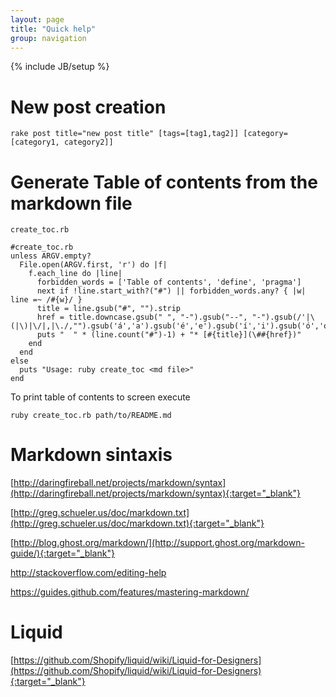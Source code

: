 ```yaml
---
layout: page
title: "Quick help"
group: navigation
---
```

{% include JB/setup %}

# New post creation
    rake post title="new post title" [tags=[tag1,tag2]] [category=[category1, category2]]

# Generate Table of contents from the markdown file

`create_toc.rb`

    #create_toc.rb
    unless ARGV.empty?
      File.open(ARGV.first, 'r') do |f|
        f.each_line do |line|
          forbidden_words = ['Table of contents', 'define', 'pragma']
          next if !line.start_with?("#") || forbidden_words.any? { |w| line =~ /#{w}/ }
          title = line.gsub("#", "").strip
          href = title.downcase.gsub(" ", "-").gsub("--", "-").gsub(/'|\(|\)|\/|,|\./,"").gsub('á','a').gsub('é','e').gsub('í','i').gsub('ó','o').gsub('ú','u').gsub('Í','i')
          puts "  " * (line.count("#")-1) + "* [#{title}](\##{href})"
        end
      end
    else
      puts "Usage: ruby create_toc <md file>"
    end

To print table of contents to screen execute

    ruby create_toc.rb path/to/README.md


# Markdown sintaxis
[http://daringfireball.net/projects/markdown/syntax](http://daringfireball.net/projects/markdown/syntax){:target="_blank"}

[http://greg.schueler.us/doc/markdown.txt](http://greg.schueler.us/doc/markdown.txt){:target="_blank"}

[http://blog.ghost.org/markdown/](http://support.ghost.org/markdown-guide/){:target="_blank"}

<http://stackoverflow.com/editing-help>

<https://guides.github.com/features/mastering-markdown/>


# Liquid

[https://github.com/Shopify/liquid/wiki/Liquid-for-Designers](https://github.com/Shopify/liquid/wiki/Liquid-for-Designers){:target="_blank"}

